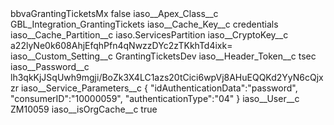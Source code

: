 <?xml version="1.0" encoding="UTF-8"?>
<CustomMetadata xmlns="http://soap.sforce.com/2006/04/metadata" xmlns:xsi="http://www.w3.org/2001/XMLSchema-instance" xmlns:xsd="http://www.w3.org/2001/XMLSchema">
    <label>bbvaGrantingTicketsMx</label>
    <protected>false</protected>
    <values>
        <field>iaso__Apex_Class__c</field>
        <value xsi:type="xsd:string">GBL_Integration_GrantingTickets</value>
    </values>
    <values>
        <field>iaso__Cache_Key__c</field>
        <value xsi:type="xsd:string">credentials</value>
    </values>
    <values>
        <field>iaso__Cache_Partition__c</field>
        <value xsi:type="xsd:string">iaso.ServicesPartition</value>
    </values>
    <values>
        <field>iaso__CryptoKey__c</field>
        <value xsi:type="xsd:string">a22lyNe0k608AhjEfqhPfn4qNwzzDYc2zTKkhTd4ixk=</value>
    </values>
    <values>
        <field>iaso__Custom_Setting__c</field>
        <value xsi:type="xsd:string">GrantingTicketsDev</value>
    </values>
    <values>
        <field>iaso__Header_Token__c</field>
        <value xsi:type="xsd:string">tsec</value>
    </values>
    <values>
        <field>iaso__Password__c</field>
        <value xsi:type="xsd:string">lh3qkKjJSqUwh9mgji/BoZk3X4LC1azs20tCici6wpVj8AHuEQQKd2YyN6cQjxzr</value>
    </values>
    <values>
        <field>iaso__Service_Parameters__c</field>
        <value xsi:type="xsd:string">{
&quot;idAuthenticationData&quot;:&quot;password&quot;,
&quot;consumerID&quot;:&quot;10000059&quot;,
&quot;authenticationType&quot;:&quot;04&quot;
}</value>
    </values>
    <values>
        <field>iaso__User__c</field>
        <value xsi:type="xsd:string">ZM10059</value>
    </values>
    <values>
        <field>iaso__isOrgCache__c</field>
        <value xsi:type="xsd:boolean">true</value>
    </values>
</CustomMetadata>
